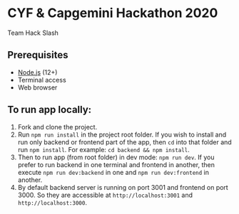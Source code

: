 # CYF & Capgemini Hackathon 2020

Team Hack Slash

## Prerequisites

- [Node.js](https://nodejs.org/en/) (12+)
- Terminal access
- Web browser

## To run app locally:

1. Fork and clone the project.
2. Run `npm run install` in the project root folder. If you wish to install and run only backend or frontend part of the app, then `cd` into that folder and run `npm install`. For example: `cd backend && npm install`.
3. Then to run app (from root folder) in dev mode: `npm run dev`. If you prefer to run backend in one terminal and frontend in another, then execute `npm run dev:backend` in one and `npm run dev:frontend` in another.
4. By default backend server is running on port 3001 and frontend on port 3000. So they are accessible at `http://localhost:3001` and `http://localhost:3000`.
